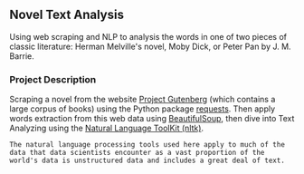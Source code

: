 ## Novel Text Analysis

Using web scraping and NLP to analysis the words in one of two pieces of classic literature: Herman Melville's novel, Moby Dick, or Peter Pan by J. M. Barrie.

### Project Description

Scraping a novel from the website [Project Gutenberg](https://www.gutenberg.org/) (which contains a large corpus of books) using the Python package [requests](https://pypi.org/project/requests/). Then apply words extraction from this web data using [BeautifulSoup](https://www.crummy.com/software/BeautifulSoup/bs4/doc/), then dive into Text Analyzing using the [Natural Language ToolKit (nltk)](https://www.nltk.org/).

`The natural language processing tools used here apply to much of the data that data scientists encounter as a vast proportion of the world's data is unstructured data and includes a great deal of text.`
